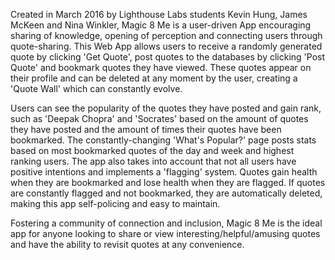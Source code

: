 Created in March 2016 by Lighthouse Labs students Kevin Hung, James McKeen and Nina Winkler, Magic 8 Me is a user-driven App encouraging sharing of knowledge, opening of perception and connecting users through quote-sharing. This Web App allows users to receive a randomly generated quote by clicking 'Get Quote', post quotes to the databases by clicking 'Post Quote' and bookmark quotes they have viewed. These quotes appear on their profile and can be deleted at any moment by the user, creating a 'Quote Wall' which can constantly evolve.  

Users can see the popularity of the quotes they have posted and gain rank, such as 'Deepak Chopra' and 'Socrates' based on the amount of quotes they have posted and the amount of times their quotes have been bookmarked. The constantly-changing 'What's Popular?' page posts stats based on most bookmarked quotes of the day and week and highest ranking users. The app also takes into account that not all users have positive intentions and implements a 'flagging' system. Quotes gain health when they are bookmarked and lose health when they are flagged. If quotes are constantly flagged and not bookmarked, they are automatically deleted, making this app self-policing and easy to maintain.

Fostering a community of connection and inclusion, Magic 8 Me is the ideal app for anyone looking to share or view interesting/helpful/amusing quotes and have the ability to revisit quotes at any convenience.
